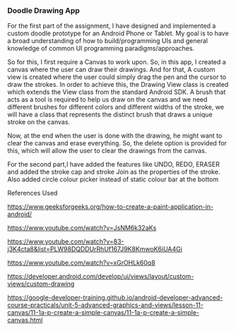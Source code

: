 ### Doodle Drawing App
For the first part of the assignment, I have designed and implemented a custom doodle prototype for an Android Phone or Tablet. My goal is to have a broad understanding of how to build/programming UIs and general knowledge of common UI programming paradigms/approaches.

So for this, I first require a Canvas to work upon. So, in this app, I created a canvas where the user can draw their drawings. And for that, A custom view is created where the user could simply drag the pen and the cursor to draw the strokes. In order to achieve this, the Drawing View class is created which extends the View class from the standard Android SDK. A brush that acts as a tool is required to help us draw on the canvas and we need different brushes for different colors and different widths of the stroke, we will have a class that represents the distinct brush that draws a unique stroke on the canvas.

Now, at the end when the user is done with the drawing, he might want to clear the canvas and erase everything. So, the delete option is provided for this, which will allow the user to clear the drawings from the canvas.

For the second part,I have added the features like UNDO, REDO, ERASER and added the stroke cap and stroke Join as the properties of the stroke.
Also added circle colour picker instead of static colour bar at the bottom


References Used

https://www.geeksforgeeks.org/how-to-create-a-paint-application-in-android/

https://www.youtube.com/watch?v=JsNM6k32aKs

https://www.youtube.com/watch?v=83-j3K4cta8&list=PLW98DQDDUrRhUf167J9K8KmwoK6iUA4Gi

https://www.youtube.com/watch?v=xGrOHLk60q8

https://developer.android.com/develop/ui/views/layout/custom-views/custom-drawing

https://google-developer-training.github.io/android-developer-advanced-course-practicals/unit-5-advanced-graphics-and-views/lesson-11-canvas/11-1a-p-create-a-simple-canvas/11-1a-p-create-a-simple-canvas.html
